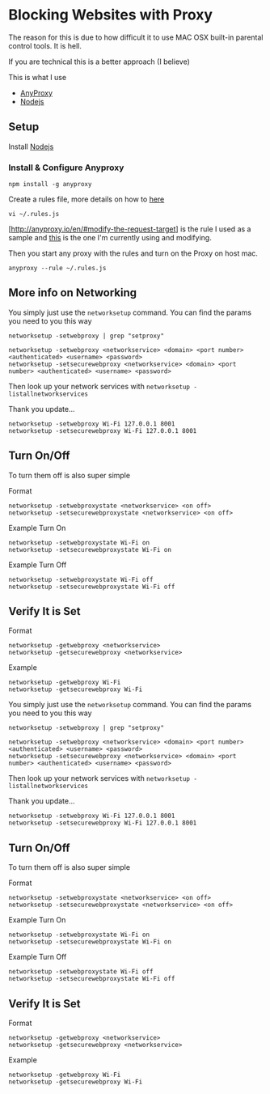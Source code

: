 # Blocking Websites with Proxy

The reason for this is due to how difficult it to use MAC OSX built-in parental control tools.  It is hell. 

If you are technical this is a better approach (I believe) 

This is what I use

* [AnyProxy](http://anyproxy.io/en/#install)
* [Nodejs](https://nodejs.org/en/download/)

## Setup

Install [Nodejs](https://nodejs.org/en/download/)

### Install & Configure Anyproxy

    npm install -g anyproxy 

Create a rules file, more details on how to [here](http://anyproxy.io/en/#rule-samples) 

    vi ~/.rules.js


[http://anyproxy.io/en/#modify-the-request-target] is the rule I used as a sample and [this](https://gist.github.com/csanz/e7e203b6dd252d49c61da8e1f3bb0360) is the one I'm currently using and modifying. 

Then you start any proxy with the rules and turn on the Proxy on host mac. 

    anyproxy --rule ~/.rules.js


## More info on Networking

You simply just use the `networksetup` command. You can find the params you need to you this way

    networksetup -setwebproxy | grep "setproxy"

    networksetup -setwebproxy <networkservice> <domain> <port number> <authenticated> <username> <password>
    networksetup -setsecurewebproxy <networkservice> <domain> <port number> <authenticated> <username> <password>

Then look up your network services with `networksetup -listallnetworkservices`

Thank you update... 

    networksetup -setwebproxy Wi-Fi 127.0.0.1 8001
    networksetup -setsecurewebproxy Wi-Fi 127.0.0.1 8001

## Turn On/Off

To turn them off is also super simple

Format 

    networksetup -setwebproxystate <networkservice> <on off>
    networksetup -setsecurewebproxystate <networkservice> <on off>

Example Turn On

    networksetup -setwebproxystate Wi-Fi on
    networksetup -setsecurewebproxystate Wi-Fi on

Example Turn Off

    networksetup -setwebproxystate Wi-Fi off
    networksetup -setsecurewebproxystate Wi-Fi off

## Verify It is Set

Format

    networksetup -getwebproxy <networkservice>
    networksetup -getsecurewebproxy <networkservice>

Example

    networksetup -getwebproxy Wi-Fi
    networksetup -getsecurewebproxy Wi-Fi




You simply just use the `networksetup` command. You can find the params you need to you this way

    networksetup -setwebproxy | grep "setproxy"

    networksetup -setwebproxy <networkservice> <domain> <port number> <authenticated> <username> <password>
    networksetup -setsecurewebproxy <networkservice> <domain> <port number> <authenticated> <username> <password>

Then look up your network services with `networksetup -listallnetworkservices`

Thank you update... 

    networksetup -setwebproxy Wi-Fi 127.0.0.1 8001
    networksetup -setsecurewebproxy Wi-Fi 127.0.0.1 8001

## Turn On/Off

To turn them off is also super simple

Format 

    networksetup -setwebproxystate <networkservice> <on off>
    networksetup -setsecurewebproxystate <networkservice> <on off>

Example Turn On

    networksetup -setwebproxystate Wi-Fi on
    networksetup -setsecurewebproxystate Wi-Fi on

Example Turn Off

    networksetup -setwebproxystate Wi-Fi off
    networksetup -setsecurewebproxystate Wi-Fi off

## Verify It is Set

Format

    networksetup -getwebproxy <networkservice>
    networksetup -getsecurewebproxy <networkservice>

Example

    networksetup -getwebproxy Wi-Fi
    networksetup -getsecurewebproxy Wi-Fi


